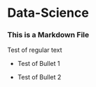 # Data-Science

### This is a Markdown File

Test of regular text

* Test of Bullet 1

* Test of Bullet 2

